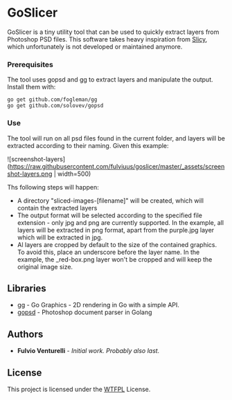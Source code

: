 # GoSlicer

GoSlicer is a tiny utility tool that can be used to quickly extract layers from Photoshop PSD files.
This software takes heavy inspiration from [Slicy](https://www.macupdate.com/app/mac/42535/slicy), which unfortunately is not developed or maintained anymore.

### Prerequisites

The tool uses gopsd and gg to extract layers and manipulate the output.
Install them with:

```
go get github.com/fogleman/gg
go get github.com/solovev/gopsd
```

### Use

The tool will run on all psd files found in the current folder, and layers will be extracted according to their naming.
Given this example:

![screenshot-layers](https://raw.githubusercontent.com/fulviuus/goslicer/master/_assets/screenshot-layers.png | width=500)

Ths following steps will happen:

- A directory "sliced-images-[filename]" will be created, which will contain the extracted layers
- The output format will be selected according to the specified file extension - only jpg and png are currently supported. In the example, all layers will be extracted in png format, apart from the purple.jpg layer which will be extracted in jpg.
- Al layers are cropped by default to the size of the contained graphics. To avoid this, place an underscore before the layer name. In the example, the \_red-box.png layer won't be cropped and will keep the original image size.

## Libraries

- [gg](https://github.com/fogleman/gg) - Go Graphics - 2D rendering in Go with a simple API.
- [gopsd](https://github.com/solovev/gopsd) - Photoshop document parser in Golang

## Authors

- **Fulvio Venturelli** - _Initial work. Probably also last._

## License

This project is licensed under the [WTFPL](https://en.wikipedia.org/wiki/WTFPL) License.
